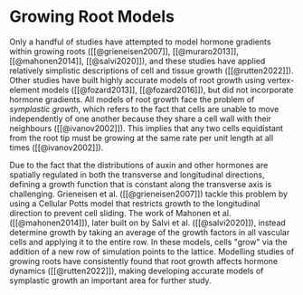 # Growing Root Models

Only a handful of studies have attempted to model hormone gradients within growing roots ([[@grieneisen2007]], [[@muraro2013]], [[@mahonen2014]], [[@salvi2020]]), and these studies have applied relatively simplistic descriptions of cell and tissue growth ([[@rutten2022]]). Other studies have built highly accurate models of root growth using vertex-element models ([[@fozard2013]], [[@fozard2016]]), but did not incorporate hormone gradients. All models of root growth face the problem of *symplastic growth*, which refers to the fact that cells are unable to move independently of one another because they share a cell wall with their neighbours ([[@ivanov2002]]). This implies that any two cells equidistant from the root tip must be growing at the same rate per unit length at all times ([[@ivanov2002]]). 

Due to the fact that the distributions of auxin and other hormones are spatially regulated in both the transverse and longitudinal directions, defining a growth function that is constant along the transverse axis is challenging. Grieneisen et al. ([[@grieneisen2007]]) tackle this problem by using a Cellular Potts model that restricts growth to the longitudinal direction to prevent cell sliding.  The work of Mahonen et al. ([[@mahonen2014]]), later built on by Salvi et al. ([[@salvi2020]]), instead determine growth by taking an average of the growth factors in all vascular cells and applying it to the entire row. In these models, cells "grow" via the addition of a new row of simulation points to the lattice. Modelling studies of growing roots have consistently found that root growth affects hormone dynamics ([[@rutten2022]]), making developing accurate models of symplastic growth an important area for further study.

